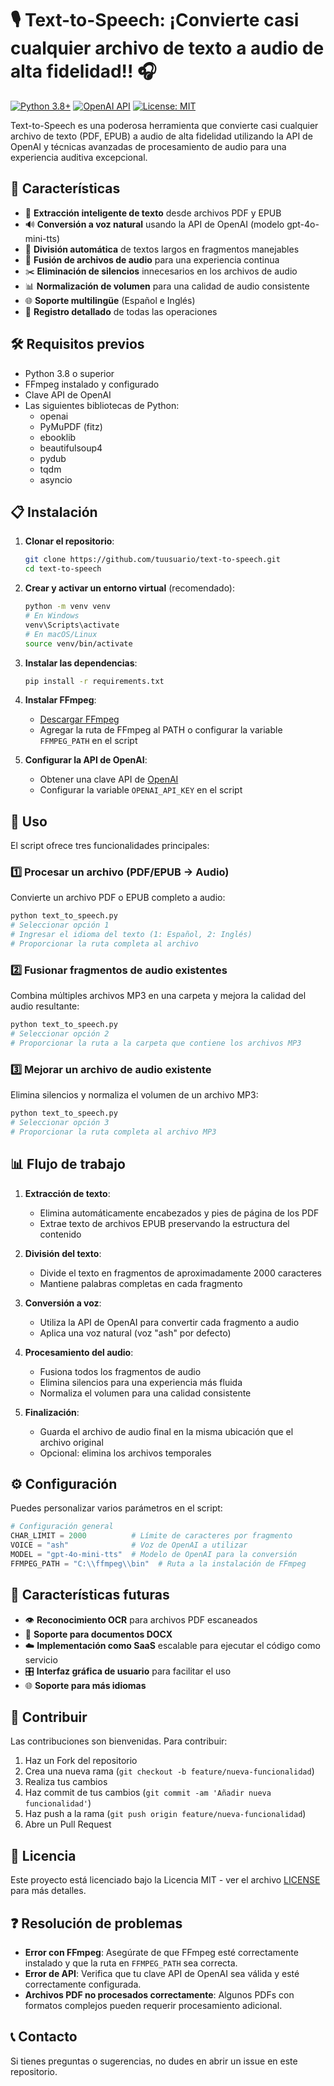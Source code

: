 # 🎙️ Text-to-Speech: ¡Convierte casi cualquier archivo de texto a audio de alta fidelidad!! 🎧

[![Python 3.8+](https://img.shields.io/badge/python-3.8+-blue.svg)](https://www.python.org/downloads/)
[![OpenAI API](https://img.shields.io/badge/OpenAI-API-green.svg)](https://openai.com/blog/openai-api)
[![License: MIT](https://img.shields.io/badge/License-MIT-yellow.svg)](https://opensource.org/licenses/MIT)

Text-to-Speech es una poderosa herramienta que convierte casi cualquier archivo de texto (PDF, EPUB) a audio de alta fidelidad utilizando la API de OpenAI y técnicas avanzadas de procesamiento de audio para una experiencia auditiva excepcional.

## 🌟 Características

- 📄 **Extracción inteligente de texto** desde archivos PDF y EPUB
- 🔊 **Conversión a voz natural** usando la API de OpenAI (modelo gpt-4o-mini-tts)
- 🧩 **División automática** de textos largos en fragmentos manejables
- 🔄 **Fusión de archivos de audio** para una experiencia continua
- ✂️ **Eliminación de silencios** innecesarios en los archivos de audio
- 📊 **Normalización de volumen** para una calidad de audio consistente
- 🌐 **Soporte multilingüe** (Español e Inglés)
- 📝 **Registro detallado** de todas las operaciones

## 🛠️ Requisitos previos

- Python 3.8 o superior
- FFmpeg instalado y configurado
- Clave API de OpenAI
- Las siguientes bibliotecas de Python:
  - openai
  - PyMuPDF (fitz)
  - ebooklib
  - beautifulsoup4
  - pydub
  - tqdm
  - asyncio

## 📋 Instalación

1. **Clonar el repositorio**:
   ```bash
   git clone https://github.com/tuusuario/text-to-speech.git
   cd text-to-speech
   ```

2. **Crear y activar un entorno virtual** (recomendado):
   ```bash
   python -m venv venv
   # En Windows
   venv\Scripts\activate
   # En macOS/Linux
   source venv/bin/activate
   ```

3. **Instalar las dependencias**:
   ```bash
   pip install -r requirements.txt
   ```

4. **Instalar FFmpeg**:
   - [Descargar FFmpeg](https://ffmpeg.org/download.html)
   - Agregar la ruta de FFmpeg al PATH o configurar la variable `FFMPEG_PATH` en el script

5. **Configurar la API de OpenAI**:
   - Obtener una clave API de [OpenAI](https://platform.openai.com/)
   - Configurar la variable `OPENAI_API_KEY` en el script

## 🚀 Uso

El script ofrece tres funcionalidades principales:

### 1️⃣ Procesar un archivo (PDF/EPUB → Audio)

Convierte un archivo PDF o EPUB completo a audio:

```bash
python text_to_speech.py
# Seleccionar opción 1
# Ingresar el idioma del texto (1: Español, 2: Inglés)
# Proporcionar la ruta completa al archivo
```

### 2️⃣ Fusionar fragmentos de audio existentes

Combina múltiples archivos MP3 en una carpeta y mejora la calidad del audio resultante:

```bash
python text_to_speech.py
# Seleccionar opción 2
# Proporcionar la ruta a la carpeta que contiene los archivos MP3
```

### 3️⃣ Mejorar un archivo de audio existente

Elimina silencios y normaliza el volumen de un archivo MP3:

```bash
python text_to_speech.py
# Seleccionar opción 3
# Proporcionar la ruta completa al archivo MP3
```

## 📊 Flujo de trabajo

1. **Extracción de texto**:
   - Elimina automáticamente encabezados y pies de página de los PDF
   - Extrae texto de archivos EPUB preservando la estructura del contenido

2. **División del texto**:
   - Divide el texto en fragmentos de aproximadamente 2000 caracteres
   - Mantiene palabras completas en cada fragmento

3. **Conversión a voz**:
   - Utiliza la API de OpenAI para convertir cada fragmento a audio
   - Aplica una voz natural (voz "ash" por defecto)

4. **Procesamiento del audio**:
   - Fusiona todos los fragmentos de audio
   - Elimina silencios para una experiencia más fluida
   - Normaliza el volumen para una calidad consistente

5. **Finalización**:
   - Guarda el archivo de audio final en la misma ubicación que el archivo original
   - Opcional: elimina los archivos temporales

## ⚙️ Configuración

Puedes personalizar varios parámetros en el script:

```python
# Configuración general
CHAR_LIMIT = 2000          # Límite de caracteres por fragmento
VOICE = "ash"              # Voz de OpenAI a utilizar
MODEL = "gpt-4o-mini-tts"  # Modelo de OpenAI para la conversión
FFMPEG_PATH = "C:\\ffmpeg\\bin"  # Ruta a la instalación de FFmpeg
```

## 🔮 Características futuras

- 👁️ **Reconocimiento OCR** para archivos PDF escaneados
- 📝 **Soporte para documentos DOCX**
- ☁️ **Implementación como SaaS** escalable para ejecutar el código como servicio
- 🎛️ **Interfaz gráfica de usuario** para facilitar el uso
- 🌐 **Soporte para más idiomas**

## 🤝 Contribuir

Las contribuciones son bienvenidas. Para contribuir:

1. Haz un Fork del repositorio
2. Crea una nueva rama (`git checkout -b feature/nueva-funcionalidad`)
3. Realiza tus cambios
4. Haz commit de tus cambios (`git commit -am 'Añadir nueva funcionalidad'`)
5. Haz push a la rama (`git push origin feature/nueva-funcionalidad`)
6. Abre un Pull Request

## 📝 Licencia

Este proyecto está licenciado bajo la Licencia MIT - ver el archivo [LICENSE](LICENSE) para más detalles.

## ❓ Resolución de problemas

- **Error con FFmpeg**: Asegúrate de que FFmpeg esté correctamente instalado y que la ruta en `FFMPEG_PATH` sea correcta.
- **Error de API**: Verifica que tu clave API de OpenAI sea válida y esté correctamente configurada.
- **Archivos PDF no procesados correctamente**: Algunos PDFs con formatos complejos pueden requerir procesamiento adicional.

## 📞 Contacto

Si tienes preguntas o sugerencias, no dudes en abrir un issue en este repositorio.